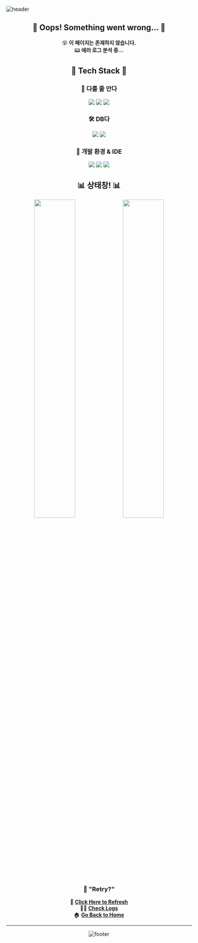 <!-- 헤더 -->
![header](https://capsule-render.vercel.app/api?type=rect&color=ff0000&height=200&section=header&text=🚨%20404%20Error%20Detected!%20🚨&fontSize=40&fontColor=ffffff&animation=blink&desc=System%20Failure...&descAlignY=60&descAlign=50)

<div align="center">

## 🛑 Oops! Something went wrong... 🛑  
😵 **이 페이지는 존재하지 않습니다.**  
📟 **에러 로그 분석 중...**  



## 🚀 Tech Stack 🚀
  
### 📌 **다룰 줄 안다**
<p>
  <img src="https://img.shields.io/badge/Java-007396?style=for-the-badge&logo=Java&logoColor=white">
  <img src="https://img.shields.io/badge/HTML5-E34F26?style=for-the-badge&logo=HTML5&logoColor=white">
  <img src="https://img.shields.io/badge/CSS3-1572B6?style=for-the-badge&logo=CSS3&logoColor=white">
</p>

### 🛠 **DB다**
<p>
  <img src="https://img.shields.io/badge/Oracle-F80000?style=for-the-badge&logo=Oracle&logoColor=white">
  <img src="https://img.shields.io/badge/MariaDB-003545?style=for-the-badge&logo=MariaDB&logoColor=white">
</p>

### 🔧 **개발 환경 & IDE**
<p>
  <img src="https://img.shields.io/badge/VSCode-007ACC?style=for-the-badge&logo=visualstudiocode&logoColor=white">
  <img src="https://img.shields.io/badge/Eclipse-2C2255?style=for-the-badge&logo=eclipseide&logoColor=white">
  <img src="https://img.shields.io/badge/IntelliJ%20IDEA-000000?style=for-the-badge&logo=intellijidea&logoColor=white">
</p>



## 📊 상태창! 📊

<div align="center">
  <img align="center" width="47%" src="https://github-readme-stats.vercel.app/api?username=pingpingeee&show_icons=true&theme=tokyonight&hide_border=true&border_radius=10">
  <img align="center" width="47%" src="https://github-readme-stats.vercel.app/api/top-langs/?username=pingpingeee&layout=compact&theme=tokyonight&hide_border=true&border_radius=10">
</div>



### 🚨 **"Retry?"**
🔄 **[Click Here to Refresh](#)**  
👨‍💻 **[Check Logs](#)**  
🏠 **[Go Back to Home](#)**  

---

![footer](https://capsule-render.vercel.app/api?type=waving&color=gradient&height=120&section=footer)

</div>
